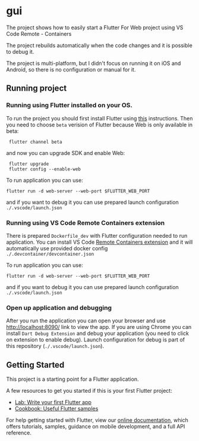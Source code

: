 # gui

The project shows how to easily start a Flutter For Web project using VS Code Remote - Containers

The project rebuilds automatically when the code changes and it is possible to debug it.

The project is multi-platform, but I didn't focus on running it on iOS and Android, so there is no configuration or manual for it.

## Running project
### Running using Flutter installed on your OS. 
To run the project you should first install Flutter using [this](https://flutter.dev/docs/get-started/install) instructions. Then you need to choose `beta` verision of Flutter because Web is only available in beta:
```
 flutter channel beta
 ```
and now you can upgrade SDK and enable Web:
```
 flutter upgrade
 flutter config --enable-web
 ```

To run application you can use:
```
flutter run -d web-server --web-port $FLUTTER_WEB_PORT 
```
and if you want to debug it you can use prepared launch configuration `./.vscode/launch.json`

### Running using VS Code Remote Containers extension
 There is prepared `Dockerfile_dev` with Flutter configuration needed to run application. You can install VS Code [Remote Containers extension](https://code.visualstudio.com/docs/remote/containers#_forwarding-or-publishing-a-port) and it will automatically use provided docker config `./.devcontainer/devcontainer.json`

To run application you can use:
```
flutter run -d web-server --web-port $FLUTTER_WEB_PORT 
```
and if you want to debug it you can use prepared launch configuration `./.vscode/launch.json`

### Open up application and debugging
After you run the application you can open your browser and use [http://localhost:8090/](http://localhost:8090/) link to view the app. If you are using Chrome you can install `Dart Debug Extension` and debug your application (you need to click on extension to enable debug). Launch configuration for debug is part of this repository (`./.vscode/launch.json`). 

## Getting Started

This project is a starting point for a Flutter application.

A few resources to get you started if this is your first Flutter project:

- [Lab: Write your first Flutter app](https://flutter.dev/docs/get-started/codelab)
- [Cookbook: Useful Flutter samples](https://flutter.dev/docs/cookbook)

For help getting started with Flutter, view our
[online documentation](https://flutter.dev/docs), which offers tutorials,
samples, guidance on mobile development, and a full API reference.
